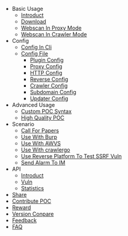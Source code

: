 - Basic Usage
  - [Introduct](tutorial/introduce.md)
  - [Download](tutorial/prepare.md)
  - [Webscan In Proxy Mode](tutorial/webscan_proxy.md)
  - [Webscan In Crawler Mode](tutorial/webscan_basic_crawler.md)
- Config
  - [Config In Cli](configration/cli.md)
  - [Config File](configration/config.md)
    - [Plugin Config](configration/plugins.md)
    - [Proxy Config](configration/mitm.md)
    - [HTTP Config](configration/http.md)
    - [Reverse Config](configration/reverse.md)
    - [Crawler Config](configration/basic-crawler.md)
    - [Subdomain Config](configration/subdomain.md)
    - [Updater Config](configration/update.md)
- Advanced Usage
  - [Custom POC Syntax](guide/poc.md)
  - [High Quality POC](guide/high_quality_poc.md)
- Scenario
  - [Call For Papers](scenario/intro.md)
  - [Use With Burp](scenario/burp.md)
  - [Use With AWVS](scenario/awvs.md)
  - [Use With crawlergo](https://github.com/timwhitez/crawlergo_x_XRAY)
  - [Use Reverse Platform To Test SSRF Vuln](scenario/reverse_server_ssrf.md)
  - [Send Alarm To IM](scenario/xray_vuln_alert.md)
- API
  - [Introduct](api/api.md)
  - [Vuln](api/vuln.md)
  - [Statistics](api/statistic.md)
- [Share](share/share.md)
- [Contribute POC](guide/contribute.md)
- [Reward](guide/rewards.md)
- [Version Conpare](generic/compare.md)
- [Feedback](guide/feedback.md)
- [FAQ](guide/faq.md)
